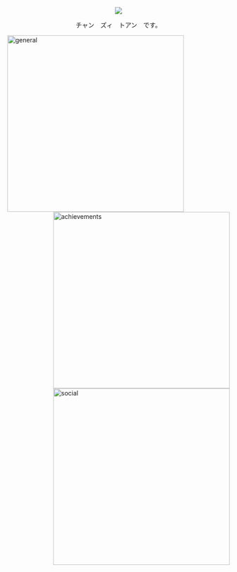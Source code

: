 <p align="center">
  <img src="https://i.imgur.com/eGCO39W.gif">
</p>

<div align="center">
  チャン　ズィ　トアン　です。
</div>

[<img align="left" width="400" alt="general" src="https://gist.githubusercontent.com/tranduytoan/6b18fab69118480f0dbde748b891c43e/raw/general.svg">](#)
[<img align="right" width="400" alt="achievements" src="https://gist.githubusercontent.com/tranduytoan/6b18fab69118480f0dbde748b891c43e/raw/achievements.svg">](#)
[<img align="right" width="400" alt="social" src="https://gist.githubusercontent.com/tranduytoan/6b18fab69118480f0dbde748b891c43e/raw/social.svg">](#)
